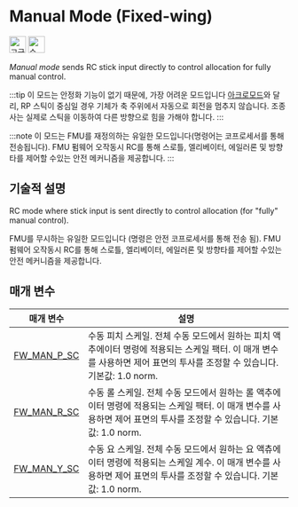 # Manual Mode (Fixed-wing)

<!-- this requires review -->

[<img src="../../assets/site/difficulty_hard.png" title="고급 난이도 비행" width="30px" />](../getting_started/flight_modes.md#key_difficulty)&nbsp;[<img src="../../assets/site/remote_control.svg" title="수동/원격 제어 필요" width="30px" />](../getting_started/flight_modes.md#key_manual)&nbsp;

*Manual mode* sends RC stick input directly to control allocation for fully manual control.

:::tip
이 모드는 안정화 기능이 없기 때문에, 가장 어려운 모드입니다 [아크로모드](../flight_modes/acro_fw.md)와 달리, RP 스틱이 중심일 경우 기체가 축 주위에서 자동으로 회전을 멈추지 않습니다. 조종사는 실제로 스틱을 이동하여 다른 방향으로 힘을 가해야 합니다. :::

:::note
이 모드는 FMU를 재정의하는 유일한 모드입니다(명령어는 코프로세서를 통해 전송됩니다).
FMU 펌웨어 오작동시 RC를 통해 스로틀, 엘리베이터, 에일러론 및 방향타를 제어할 수있는 안전 메커니즘을 제공합니다.
:::

## 기술적 설명

RC mode where stick input is sent directly to control allocation (for "fully" manual control).

FMU를 무시하는 유일한 모드입니다 (명령은 안전 코프로세서를 통해 전송 됨). FMU 펌웨어 오작동시 RC를 통해 스로틀, 엘리베이터, 에일러론 및 방향타를 제어할 수있는 안전 메커니즘을 제공합니다.

## 매개 변수

| 매개 변수                                                                                           | 설명                                                                                                        |
| ----------------------------------------------------------------------------------------------- | --------------------------------------------------------------------------------------------------------- |
| <a id="FW_MAN_P_SC"></a>[FW_MAN_P_SC](../advanced_config/parameter_reference.md#FW_MAN_P_SC) | 수동 피치 스케일.  전체 수동 모드에서 원하는 피치 액추에이터 명령에 적용되는 스케일 팩터.  이 매개 변수를 사용하면 제어 표면의 투사를 조정할 수 있습니다. 기본값: 1.0 norm. |
| <a id="FW_MAN_R_SC"></a>[FW_MAN_R_SC](../advanced_config/parameter_reference.md#FW_MAN_R_SC) | 수동 롤 스케일. 전체 수동 모드에서 원하는 롤 액추에이터 명령에 적용되는 스케일 팩터. 이 매개 변수를 사용하면 제어 표면의 투사를 조정할 수 있습니다. 기본값: 1.0 norm.     |
| <a id="FW_MAN_Y_SC"></a>[FW_MAN_Y_SC](../advanced_config/parameter_reference.md#FW_MAN_Y_SC) | 수동 요 스케일. 전체 수동 모드에서 원하는 요 액츄에이터 명령에 적용되는 스케일 계수. 이 매개 변수를 사용하면 제어 표면의 투사를 조정할 수 있습니다. 기본값: 1.0 norm.     |
